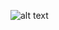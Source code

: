 ![alt text](https://github.com/deborabastos/ML_knime_studies/tree/main/Projetos/1.AnaliseExploratoriaUniimg/AnaliseExploratoriaUni.png?raw=true)
